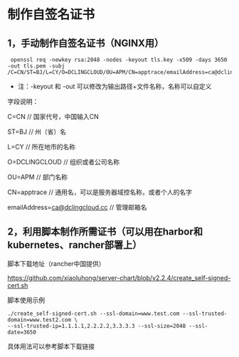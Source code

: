 # 制作自签名证书



## 1，手动制作自签名证书（NGINX用）

```
 openssl req -newkey rsa:2048 -nodes -keyout tls.key -x509 -days 3650 -out tls.pem -subj /C=CN/ST=BJ/L=CY/O=DCLINGCLOUD/OU=APM/CN=apptrace/emailAddress=ca@dclingcloud.cc
```



- 注：-keyout 和 -out  可以修改为输出路径+文件名称，名称可以自定义

字段说明：

C=CN          // 国家代号，中国输入CN

ST=BJ         // 州（省）名

L=CY          // 所在地市的名称

O=DCLINGCLOUD // 组织或者公司名称

OU=APM        // 部门名称

CN=apptrace   // 通用名，可以是服务器域控名称，或者个人的名字

emailAddress=ca@dclingcloud.cc  // 管理邮箱名



## 2，利用脚本制作所需证书（可以用在harbor和kubernetes、rancher部署上）

脚本下载地址（rancher中国提供）

<https://github.com/xiaoluhong/server-chart/blob/v2.2.4/create_self-signed-cert.sh>

脚本使用示例

```
./create_self-signed-cert.sh --ssl-domain=www.test.com --ssl-trusted-domain=www.test2.com \
--ssl-trusted-ip=1.1.1.1,2.2.2.2,3.3.3.3 --ssl-size=2048 --ssl-date=3650
```

具体用法可以参考脚本下载链接 